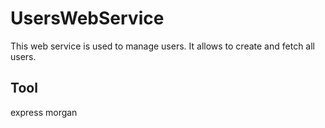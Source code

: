 # UsersWebService

This web service is used to manage users. It allows to create and fetch 
all users.

## Tool

express
morgan

